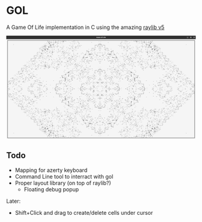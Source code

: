 # GOL

A Game Of Life implementation in C using the amazing [raylib v5](https://github.com/raysan5/raylib)

![50k Cells](./docs/img/50k-cells.png)


## Todo

- Mapping for azerty keyboard
- Command Line tool to interract with gol
- Proper layout library (on top of raylib?)
  - Floating debug popup

Later:
- Shift+Click and drag to create/delete cells under cursor
